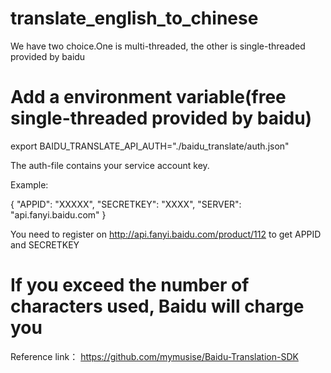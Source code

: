 # translate_english_to_chinese
We have two choice.One is multi-threaded, the other is single-threaded provided by baidu



# Add a environment variable(free single-threaded provided by baidu)
export BAIDU_TRANSLATE_API_AUTH="./baidu_translate/auth.json"

The auth-file contains your service account key.

Example:

{
    "APPID": "XXXXX",
    "SECRETKEY": "XXXX",
    "SERVER": "api.fanyi.baidu.com"
}


You need to register on http://api.fanyi.baidu.com/product/112 to get APPID and SECRETKEY
# If you exceed the number of characters used, Baidu will charge you

Reference link： https://github.com/mymusise/Baidu-Translation-SDK
